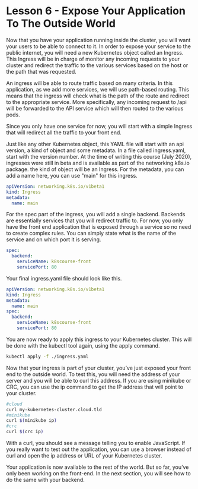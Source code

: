 # Lesson 6 - Expose Your Application To The Outside World

Now that you have your application running inside the cluster, you will want your users to be able to connect to it. In order to expose your service to the public internet, you will need a new Kubernetes object called an Ingress. This Ingress will be in charge of monitor any incoming requests to your cluster and redirect the traffic to the various services based on the host or the path that was requested. 

An ingress will be able to route traffic based on many criteria. In this application, as we add more services, we will use path-based routing. This means that the ingress will check what is the path of the route and redirect to the appropriate service. More specifically, any incoming request to /api will be forwarded to the API service which will then routed to the various pods.

Since you only have one service for now, you will start with a simple Ingress that will redirect all the traffic to your front end.

Just like any other Kubernetes object, this YAML file will start with an api version, a kind of object and some metadata. In a file called ingress.yaml, start with the version number. At the time of writing this course (July 2020), ingresses were still in beta and is available as part of the networking.k8s.io package. the kind of object will be an Ingress. For the metadata, you can add a name here, you can use "main" for this ingress.

```yaml
apiVersion: networking.k8s.io/v1beta1
kind: Ingress
metadata:
  name: main
```

For the spec part of the ingress, you will add a single backend. Backends are essentially services that you will redirect traffic to. For now, you only have the front end application that is exposed through a service so no need to create complex rules. You can simply state what is the name of the service and on which port it is serving.

```yaml
spec:
  backend:
    serviceName: k8scourse-front
    servicePort: 80
```

Your final ingress.yaml file should look like this.

```yaml
apiVersion: networking.k8s.io/v1beta1
kind: Ingress
metadata:
  name: main
spec:
  backend:
    serviceName: k8scourse-front
    servicePort: 80
```

You are now ready to apply this ingress to your Kubernetes cluster. This will be done with the kubectl tool again, using the apply command.

```bash
kubectl apply -f ./ingress.yaml
```

Now that your ingress is part of your cluster, you’ve just exposed your front end to the outside world. To test this, you will need the address of your server and you will be able to curl this address. If you are using minikube or CRC, you can use the ip command to get the IP address that will point to your cluster.

```bash
#cloud
curl my-kubernetes-cluster.cloud.tld
#minikube
curl $(minikube ip)
#crc
curl $(crc ip)
```

With a curl, you should see a message telling you to enable JavaScript. If you really want to test out the application, you can use a browser instead of curl and open the ip address or URL of your Kubernetes cluster.

Your application is now available to the rest of the world. But so far, you’ve only been working on the front-end. In the next section, you will see how to do the same with your backend.
